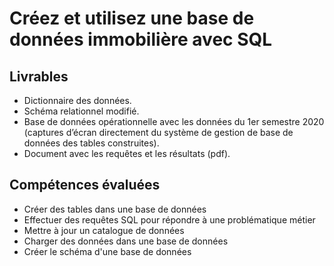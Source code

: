 # Créez et utilisez une base de données immobilière avec SQL

## Livrables  
- Dictionnaire des données.
- Schéma relationnel modifié. 
- Base de données opérationnelle avec les données du 1er semestre 2020 (captures d’écran directement du système de gestion de base de données des tables construites).
- Document avec les requêtes et les résultats (pdf).

## Compétences évaluées
- Créer des tables dans une base de données
- Effectuer des requêtes SQL pour répondre à une problématique métier
- Mettre à jour un catalogue de données
- Charger des données dans une base de données
- Créer le schéma d'une base de données
